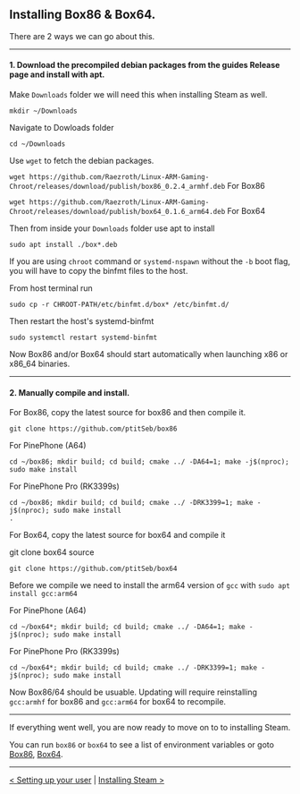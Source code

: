 
## Installing Box86 & Box64.

There are 2 ways we can go about this.

------

#### 1. Download the precompiled debian packages from the guides Release page and install with apt.

Make `Downloads` folder we will need this when installing Steam as well.
```
mkdir ~/Downloads
```

Navigate to Dowloads folder
```
cd ~/Downloads
```

Use `wget` to fetch the debian packages.

`wget https://github.com/Raezroth/Linux-ARM-Gaming-Chroot/releases/download/publish/box86_0.2.4_armhf.deb` For Box86

`wget https://github.com/Raezroth/Linux-ARM-Gaming-Chroot/releases/download/publish/box64_0.1.6_arm64.deb` For Box64

Then from inside your `Downloads` folder use apt to install
```
sudo apt install ./box*.deb
```

If you are using `chroot` command or `systemd-nspawn` without the `-b` boot flag, you will have to copy the binfmt files to the host.

From host terminal run

```
sudo cp -r CHROOT-PATH/etc/binfmt.d/box* /etc/binfmt.d/
```
Then restart the host's systemd-binfmt

```
sudo systemctl restart systemd-binfmt
```

Now Box86 and/or Box64 should start automatically when launching x86 or x86_64 binaries. 

-----

#### 2. Manually compile and install.

For Box86, copy the latest source for box86  and then compile it.

```
git clone https://github.com/ptitSeb/box86
```

For PinePhone (A64)

```
cd ~/box86; mkdir build; cd build; cmake ../ -DA64=1; make -j$(nproc); sudo make install
```

For PinePhone Pro (RK3399s)

```
cd ~/box86; mkdir build; cd build; cmake ../ -DRK3399=1; make -j$(nproc); sudo make install
.
```

For Box64, copy the latest source for box64 and compile it

git clone box64 source

```
git clone https://github.com/ptitSeb/box64
```

Before we compile we need to install the arm64 version of `gcc` with `sudo apt install gcc:arm64`

For PinePhone (A64)

```
cd ~/box64*; mkdir build; cd build; cmake ../ -DA64=1; make -j$(nproc); sudo make install
```

For PinePhone Pro (RK3399s)

```
cd ~/box64*; mkdir build; cd build; cmake ../ -DRK3399=1; make -j$(nproc); sudo make install
```

Now Box86/64 should be usuable. Updating will require reinstalling `gcc:armhf` for box86 and `gcc:arm64` for box64 to recompile.

------

If everything went well, you are now ready to move on to to installing Steam.

You can run `box86` or `box64` to see a list of environment variables or goto [Box86](https://github.com/ptitSeb/box86/blob/master/docs/USAGE.md), [Box64](https://github.com/ptitSeb/box64/blob/main/docs/USAGE.md). 

-----

[< Setting up your user](create-user.md) | [Installing Steam >](install-steam.md)


